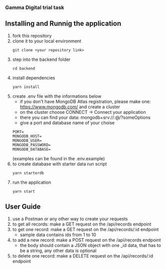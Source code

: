 ### Gamma Digital trial task

## Installing and Runnig the application

1. fork this repository
2. clone it to your local environment
    ```
    git clone <your repository link>
    ```
3. step into the backend folder
    ```
    cd backend
    ```
4. install dependencies
    ```
    yarn install
    ```
5. create .env file with the informations below
    - if you don't have MongoDB Atlas registration, please make one: https://www.mongodb.com/ and create a cluster
    - on the cluster choose CONNECT -> Connect your application
    - there you can find your data: mongodb+srv://<user>:<password>@<host>/?someOptions
    - give a port and database name of your choise
    ```
    PORT=
    MONGODB_HOST=
    MONGODB_USER=
    MONGODB_PASSWORD=
    MONGODB_DATABASE=
    ```
    (examples can be found in the .env.example)
6. to create database with starter data run script
    ```
    yarn starterdb
    ```
7. run the application
    ```
    yarn start
    ```

## User Guide
1. use a Postman or any other way to create your requests
2. to get all records: make a GET request on the /api/records endpoint
3. to get one record: make a GET request on the /api/records/:id endpoint
   - sample data contains ids from 1 to 10
4. to add a new record: make a POST request on the /api/records endpoint
   - the body should contain a JSON object with one _id data, that has to be a string, any other data is optional
5. to delete one record: make a DELETE request on the /api/records/:id endpoint